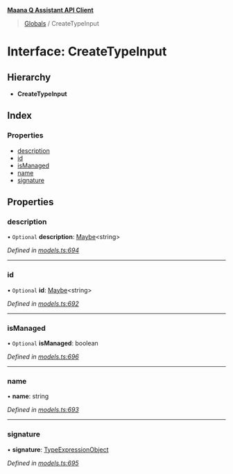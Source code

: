 **[Maana Q Assistant API Client](../README.md)**

> [Globals](../README.md) / CreateTypeInput

# Interface: CreateTypeInput

## Hierarchy

* **CreateTypeInput**

## Index

### Properties

* [description](createtypeinput.md#description)
* [id](createtypeinput.md#id)
* [isManaged](createtypeinput.md#ismanaged)
* [name](createtypeinput.md#name)
* [signature](createtypeinput.md#signature)

## Properties

### description

• `Optional` **description**: [Maybe](../README.md#maybe)\<string>

*Defined in [models.ts:694](https://github.com/maana-io/q-assistant-client/blob/develop/src/models.ts#L694)*

___

### id

• `Optional` **id**: [Maybe](../README.md#maybe)\<string>

*Defined in [models.ts:692](https://github.com/maana-io/q-assistant-client/blob/develop/src/models.ts#L692)*

___

### isManaged

• `Optional` **isManaged**: boolean

*Defined in [models.ts:696](https://github.com/maana-io/q-assistant-client/blob/develop/src/models.ts#L696)*

___

### name

•  **name**: string

*Defined in [models.ts:693](https://github.com/maana-io/q-assistant-client/blob/develop/src/models.ts#L693)*

___

### signature

•  **signature**: [TypeExpressionObject](../README.md#typeexpressionobject)

*Defined in [models.ts:695](https://github.com/maana-io/q-assistant-client/blob/develop/src/models.ts#L695)*
